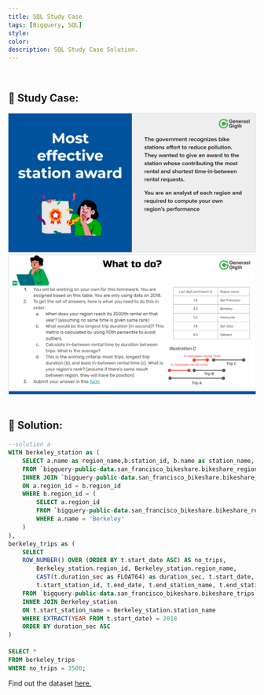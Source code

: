 ```yaml
---
title: SQL Study Case
tags: [Bigquery, SQL]
style: 
color: 
description: SQL Study Case Solution.
---
```


<div class="m-3" id="problem">
    <br />
    <h2>🧠 Study Case:</h2>
</div>

<div align="center">
  <img src="../assets/img/sqltask1.png">
</div>

<div align="center">
  <img src="../assets/img/sqltask2.png">
</div>

<div class="m-3" id="data">
    <br />
    <h2>🎯 Solution:</h2>
</div>

```SQL
--solution a
WITH berkeley_station as (
    SELECT a.name as region_name,b.station_id, b.name as station_name, b.region_id
    FROM `bigquery-public-data.san_francisco_bikeshare.bikeshare_regions` as a
    INNER JOIN `bigquery-public-data.san_francisco_bikeshare.bikeshare_station_info` as b
    ON a.region_id = b.region_id
    WHERE b.region_id = (
        SELECT a.region_id
        FROM `bigquery-public-data.san_francisco_bikeshare.bikeshare_regions` as a
        WHERE a.name = 'Berkeley'
    )
),
berkeley_trips as (
    SELECT
    ROW_NUMBER() OVER (ORDER BY t.start_date ASC) AS no_trips,
        Berkeley_station.region_id, Berkeley_station.region_name,
        CAST(t.duration_sec as FLOAT64) as duration_sec, t.start_date, t.start_station_name,
        t.start_station_id, t.end_date, t.end_station_name, t.end_station_id
    FROM `bigquery-public-data.san_francisco_bikeshare.bikeshare_trips` as t
    INNER JOIN Berkeley_station
    ON t.start_station_name = Berkeley_station.station_name
    WHERE EXTRACT(YEAR FROM t.start_date) = 2018
    ORDER BY duration_sec ASC
)

SELECT *
FROM berkeley_trips
WHERE no_trips = 3500;
```

Find out the dataset [here.](https://drive.google.com/file/d/1YDQ9cGBNSu-pYAY5E9CQMHmskiuqa9E-/view?usp=sharing)
